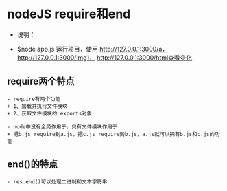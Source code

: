 # nodeJS require和end

- 说明：
+ $node app.js 运行项目，使用 http://127.0.0.1:3000/a， http://127.0.0.1:3000/img1， http://127.0.0.1:3000/html查看变化

## require两个特点
    - require有两个功能
    + 1、加载并执行文件模块
    + 2、获取文件模块的 exports对象

    - node中没有全局作用于，只有文件模块作用于
    + 把b.js require到a.js，把c.js require到b.js，a.js就可以拥有b.js和c.js的功能

## end()的特点
    - res.end()可以处理二进制和文本字符串
